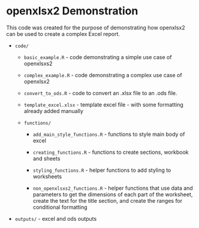 # openxlsx2 Demonstration

This code was created for the purpose of demonstrating how openxlsx2 can be used to create a complex Excel report.

-   `code/`

    -   `basic_example.R`  - code demonstrating a simple use case of openxlsxs2

    -   `complex_example.R` - code demonstrating a complex use case of openxlsx2

    -   `convert_to_ods.R` - code to convert an .xlsx file to an .ods file.

    -   `template_excel.xlsx` - template excel file - with some formatting already added manually

    -   `functions/`

        -   `add_main_style_functions.R` - functions to style main body of excel

        -   `creating_functions.R` - functions to create sections, workbook and sheets

        -   `styling_functions.R` - helper functions to add styling to worksheets

        -   `non_openxlsxs2_functions.R` - helper functions that use data and parameters to get the dimensions of each part of the worksheet, create the text for the title section, and create the ranges for conditional formatting

-   `outputs/` - excel and ods outputs
